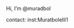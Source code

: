  Hi, I’m @muradbol
 
 contact: inst:Muratbolelli1
<!---
muradbol/muradbol is a ✨ special ✨ repository because its `README.md` (this file) appears on your GitHub profile.
You can click the Preview link to take a look at your changes.
--->
